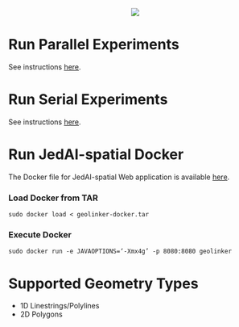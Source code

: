 
<p  align="center">
<img  src="https://github.com/GeoLinker/GeoLinker/blob/main/documentation/GeoLinker_compressed.gif">
</p>

# Run Parallel Experiments

See instructions [here](parallel/README.md).

# Run Serial Experiments

See instructions [here](serial/README.md).

# Run JedAI-spatial Docker

The Docker file for JedAI-spatial Web application is available [here](https://drive.google.com/file/d/11ZiiFgAh2kvcBURwTj6ozsLlAbdz3Qal/view?usp=sharing).

### Load Docker from TAR

	sudo docker load < geolinker-docker.tar 

### Execute Docker

	sudo docker run -e JAVAOPTIONS=‘-Xmx4g’ -p 8080:8080 geolinker
	
# Supported Geometry Types
- 1D Linestrings/Polylines
- 2D Polygons

